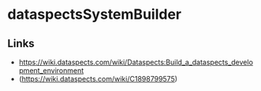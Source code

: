 # dataspectsSystemBuilder

## Links

* https://wiki.dataspects.com/wiki/Dataspects:Build_a_dataspects_development_environment
* (https://wiki.dataspects.com/wiki/C1898799575)